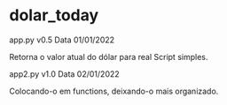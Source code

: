 # dolar_today

app.py v0.5 
Data 01/01/2022

Retorna o valor atual do dólar para real
Script simples.


app2.py v1.0
Data 02/01/2022

Colocando-o em functions, deixando-o mais organizado.


